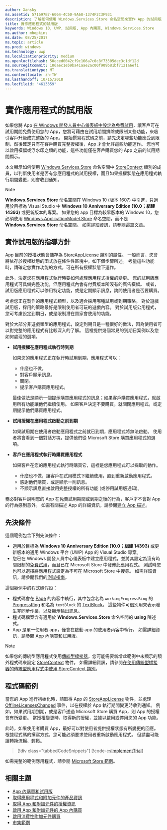 ```yaml
---
author: Xansky
ms.assetid: 571697B7-6064-4C50-9A68-1374F2C3F931
description: 了解如何使用 Windows.Services.Store 命名空間來實作 App 的試用版。
title: 實作應用程式的試用版
keywords: Windows 10, UWP, 試用版, App 內購買, Windows.Services.Store
ms.author: mhopkins
ms.date: 08/25/2017
ms.topic: article
ms.prod: windows
ms.technology: uwp
ms.localizationpriority: medium
ms.openlocfilehash: 50eced0042cf9c166a7c0c8f73305dec3c1df12d
ms.sourcegitcommit: 106aec1e59ba41aae2ac00f909b81bf7121a6ef1
ms.translationtype: MT
ms.contentlocale: zh-TW
ms.lasthandoff: 10/15/2018
ms.locfileid: "4613359"
---
```

# <a name="implement-a-trial-version-of-your-app"></a>實作應用程式的試用版

如果您將 App [在 Windows 開發人員中心儀表板中設定為免費試用](../publish/set-app-pricing-and-availability.md#free-trial)，讓客戶可在試用期間免費使用您的 App，您將可藉由在試用期間排除或限制某些功能，來吸引客戶升級成完整版的 App。 開始撰寫程式碼之前，請先決定哪些功能應受到限制，然後確定只有在客戶購買完整授權後，App 才會允許這些功能運作。 您也可以啟用橫幅或浮水印之類的功能，這些功能僅在客戶購買您的 App 之前的試用期間顯示。

本文顯示如何使用 [Windows.Services.Store](https://msdn.microsoft.com/library/windows/apps/windows.services.store.aspx) 命名空間中 [StoreContext](https://msdn.microsoft.com/library/windows/apps/windows.services.store.storecontext.aspx) 類別的成員，以判斷使用者是否有您應用程式的試用授權，而且如果授權狀態在應用程式執行期間變更，則會收到通知。 

> [!NOTE]
> **Windows.Services.Store** 命名空間在 Windows 10 (版本 1607) 中引進，只適用於目標為 Visual Studio 中 **Windows 10 Anniversary Edition (10.0；組建 14393)** 或更新版本的專案。 如果您的 app 目標為較早版本的 Windows 10，您必須使用 [Windows.ApplicationModel.Store](https://msdn.microsoft.com/library/windows/apps/windows.applicationmodel.store.aspx) 命名空間，而不是 **Windows.Services.Store** 命名空間。 如需詳細資訊，請參閱[這篇文章](exclude-or-limit-features-in-a-trial-version-of-your-app.md)。

## <a name="guidelines-for-implementing-a-trial-version"></a>實作試用版的指導方針

App 目前的授權狀態會儲存為 [StoreAppLicense](https://msdn.microsoft.com/library/windows/apps/windows.services.store.storeapplicense.aspx) 類別的屬性。 一般而言，您會將依存於授權狀態的函式放在條件性區塊中，如下個步驟所述。 考量這些功能時，請確定您實作功能的方式，可在所有授權狀態下運作。

此外，決定您在應用程式執行時要如何處理應用程式授權的變更。 您的試用版應用程式可具備完整功能，但應用程式內會有付費版本所沒有的廣告橫幅。 或者，試用版應用程式可以停用特定功能，或是定期顯示訊息，詢問使用者是否要購買。

考慮您正在製作的應用程式類型，以及適合採用哪種試用或到期策略。 對於遊戲試用版，採用的策略最好是限制使用者可玩的遊戲內容。 對於試用版公用程式，您可考慮設定到期日，或是限制潛在買家會使用的功能。

對於大部分非遊戲類型的應用程式，設定到期日是一種很好的做法，因為使用者可以對完整的應用程式有比較深入的了解。 這裡提供幾個常見的到期日案例以及您如何處理的選項。

-   **試用授權在應用程式執行時到期**

    如果您的應用程式正在執行時試用到期，應用程式可以：

    -   什麼也不做。
    -   對客戶顯示訊息。
    -   關閉。
    -   提示客戶購買應用程式。

    最佳做法是顯示一個提示購買應用程式的訊息；如果客戶購買應用程式，就啟用所有功能讓他們繼續使用。 如果客戶決定不要購買，就關閉應用程式，或定期提示他們購買應用程式。

-   **試用授權在應用程式啟動之前到期**

    如果試用期在使用者啟動應用程式之前就已到期，應用程式將無法啟動。 使用者將會看到一個對話方塊，提供他們從 Microsoft Store 購買應用程式的選項。

-   **客戶在應用程式執行時購買應用程式**

    如果客戶在您的應用程式執行時購買它，這裡是您應用程式可以採取的動作。

    -   什麼也不做，讓客戶在試用模式下繼續使用，直到重新啟動應用程式。
    -   感謝他們購買，或是顯示一則訊息。
    -   不顯示訊息直接啟用完整授權的所有功能 (或停用試用版通知)。

務必對客戶說明您的 App 在免費試用期間或到期之後的行為，客戶才不會對 App 的行為感到意外。 如需有關描述 App 的詳細資訊，請參閱[建立 App 描述](https://msdn.microsoft.com/library/windows/apps/mt148529)。

## <a name="prerequisites"></a>先決條件

這個範例包含下列先決條件：
* 適用於目標為 **Windows 10 Anniversary Edition (10.0；組建 14393)** 或更新版本的通用 Windows 平台 (UWP) App 的 Visual Studio 專案。
* 您已在 Windows 開發人員中心儀表板中建立應用程式，並將其設定為沒有時間限制的[免費試用](https://msdn.microsoft.com/windows/uwp/publish/set-app-pricing-and-availability)，而且已在 Microsoft Store 中發佈此應用程式。 測試時您也可以選擇將應用程式設定為不可在 Microsoft Store 中搜尋。 如需詳細資訊，請參閱我們的[測試指南](in-app-purchases-and-trials.md#testing)。

這個範例中的程式碼假設：
* 程式碼會在 [Page](https://msdn.microsoft.com/library/windows/apps/windows.ui.xaml.controls.page.aspx) 的內容中執行，其中包含名為 ```workingProgressRing``` 的 [ProgressRing](https://msdn.microsoft.com/library/windows/apps/windows.ui.xaml.controls.progressring.aspx) 和名為 ```textBlock``` 的 [TextBlock](https://msdn.microsoft.com/library/windows/apps/windows.ui.xaml.controls.textblock.aspx)。 這些物件可個別用來表示發生非同步作業，以及顯示輸出訊息。
* 程式碼檔案含有適用於 **Windows.Services.Store** 命名空間的 **using** 陳述式。
* App 是單一使用者 app，僅會在啟動 app 的使用者內容中執行。 如需詳細資訊，請參閱 [App 內購買和試用版](in-app-purchases-and-trials.md#api_intro)。

> [!NOTE]
> 如果您的傳統型應用程式使用[傳統型橋接器](https://developer.microsoft.com/windows/bridges/desktop)，您可能需要新增此範例中未顯示的額外程式碼來設定 [StoreContext](https://msdn.microsoft.com/library/windows/apps/windows.services.store.storecontext.aspx) 物件。 如需詳細資訊，請參閱[在使用傳統型橋接器的傳統型應用程式中使用 StoreContext 類別](in-app-purchases-and-trials.md#desktop)。

## <a name="code-example"></a>程式碼範例

當您的 App 進行初始化時，請取得 App 的 [StoreAppLicense](https://msdn.microsoft.com/library/windows/apps/windows.services.store.storeapplicense.aspx) 物件，並處理 [OfflineLicensesChanged](https://docs.microsoft.com/uwp/api/windows.services.store.storecontext.offlinelicenseschanged) 事件，以在授權於 App 執行期間變更時收到通知。 例如，如果試用期到期，或是客戶透過 Microsoft Store 購買 App，則 App 的授權會有所變更。 當授權變更時，取得新的授權，並據以啟用或停用您的 App 功能。

此時，如果使用者購買 App，最好可以對使用者提供授權狀態有所變更的回應。 根據程式碼的撰寫方式，您可能必須要求使用者重新啟動應用程式。 但請盡可能讓轉換流暢、輕鬆。

> [!div class="tabbedCodeSnippets"]
[!code-cs[ImplementTrial](./code/InAppPurchasesAndLicenses_RS1/cs/ImplementTrialPage.xaml.cs#ImplementTrial)]

如需完整的範例應用程式，請參閱 [Microsoft Store 範例](https://github.com/Microsoft/Windows-universal-samples/tree/master/Samples/Store)。

## <a name="related-topics"></a>相關主題

* [App 內購買和試用版](in-app-purchases-and-trials.md)
* [取得應用程式和附加元件的產品資訊](get-product-info-for-apps-and-add-ons.md)
* [取得 App 和附加元件的授權資訊](get-license-info-for-apps-and-add-ons.md)
* [啟用 App 和附加元件的 App 內購買](enable-in-app-purchases-of-apps-and-add-ons.md)
* [啟用消費性附加元件購買](enable-consumable-add-on-purchases.md)
* [市集範例](https://github.com/Microsoft/Windows-universal-samples/tree/master/Samples/Store)
